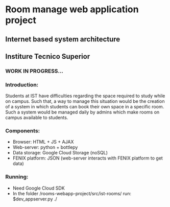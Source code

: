 # Room manage web application project
## Internet based system architecture
## Institure Tecnico Superior

### WORK IN PROGRESS...

### Introduction:
Students at IST have difficulties regarding the space required to study while on campus. Such that, a way to manage this situation would be the creation of a system in which students can book their own space in a specific room. Such a system would be managed daily by admins which make rooms on campus available to students. 

### Components:
- Browser: HTML + JS + AJAX
- Web-server: python + bottlepy
- Data storage: Google Cloud Storage (noSQL)
- FENIX platform: JSON (web-server interacts with FENIX platform to get data)

### Running:
- Need Google Cloud SDK
- In the folder /rooms-webapp-project/src/ist-rooms/ run:
$dev_appserver.py ./
